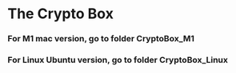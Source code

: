 # The Crypto Box
### For M1 mac version, go to folder CryptoBox_M1
### For Linux Ubuntu version, go to folder CryptoBox_Linux